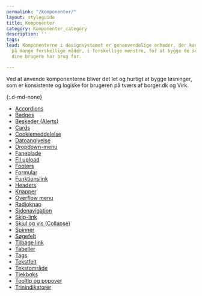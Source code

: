 ```yaml
---
permalink: "/komponenter/"
layout: styleguide
title: Komponenter
category: Komponenter_category
description: ''
tags: 
lead: Komponenterne i designsystemet er genanvendelige enheder, der kan sættes sammen
  på mange forskellige måder, i forskellige mønstre, for at bygge de selvbetjeningsløsninger,
  dine brugere har brug for.

---
```

Ved at anvende komponenterne bliver det let og hurtigt at bygge løsninger, som er konsistente og logiske for brugeren på tværs af borger.dk og Virk.

{:.d-md-none}
- <a href="/komponenter/accordions/" class="bold-link">Accordions</a>
- <a href="/komponenter/badges/" class="bold-link">Badges</a>
- <a href="/komponenter/beskeder/" class="bold-link">Beskeder (Alerts)</a>
- <a href="/komponenter/cards/" class="bold-link">Cards</a>
- <a href="/komponenter/cookiemeddelelse/" class="bold-link">Cookiemeddelelse</a>
- <a href="/komponenter/dato-felt/" class="bold-link">Datoangivelse</a>
- <a href="/komponenter/drop-down/" class="bold-link">Dropdown-menu</a>
- <a href="/komponenter/tabnav/" class="bold-link">Faneblade</a>
- <a href="/komponenter/fil-upload//" class="bold-link">Fil upload</a>
- <a href="/komponenter/footers/" class="bold-link">Footers</a>
- <a href="/komponenter/formular/" class="bold-link">Formular</a>
- <a href="/komponenter/funktionslink/" class="bold-link">Funktionslink</a>
- <a href="/komponenter/headers/" class="bold-link">Headers</a>
- <a href="/komponenter/buttons/" class="bold-link">Knapper</a>
- <a href="/komponenter/overflowmenu/" class="bold-link">Overflow menu</a>
- <a href="/komponenter/radiobutton/" class="bold-link">Radioknap</a>
- <a href="/komponenter/sidenav/" class="bold-link">Sidenavigation</a>
- <a href="/komponenter/skip-link/" class="bold-link">Skip-link</a>
- <a href="/komponenter/collapse/" class="bold-link">Skjul og vis (Collapse)</a>
- <a href="/komponenter/spinner/" class="bold-link">Spinner</a>
- <a href="/komponenter/search/" class="bold-link">Søgefelt</a>
- <a href="/komponenter/tilbage-link/" class="bold-link">Tilbage link</a>
- <a href="/komponenter/tables/" class="bold-link">Tabeller</a>
- <a href="/komponenter/tags/" class="bold-link">Tags</a>
- <a href="/komponenter/tekstfelt/" class="bold-link">Tekstfelt</a>
- <a href="/komponenter/textarea/" class="bold-link">Tekstområde</a>
- <a href="/komponenter/tjekboks/" class="bold-link">Tjekboks</a>
- <a href="/komponenter/tooltip/" class="bold-link">Tooltip og popover</a>
- <a href="/komponenter/trinindikatorer/" class="bold-link">Trinindikatorer</a>